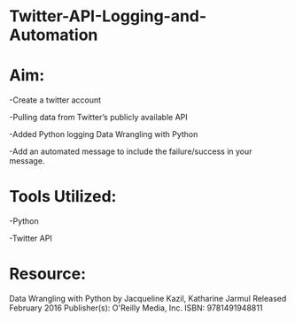 # Twitter-API-Logging-and-Automation

# Aim:

-Create a twitter account

-Pulling data from Twitter’s publicly available API

-Added Python logging Data Wrangling with Python

-Add an automated message to include the failure/success in your message. 

# Tools Utilized:
-Python

-Twitter API 

# Resource:
Data Wrangling with Python
by Jacqueline Kazil, Katharine Jarmul
Released February 2016
Publisher(s): O'Reilly Media, Inc.
ISBN: 9781491948811
